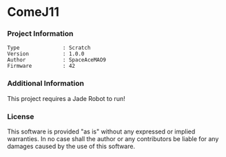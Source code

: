 ComeJ11
================



### Project Information
```
Type              : Scratch
Version           : 1.0.0
Author            : SpaceAceMAO9
Firmware          : 42
```

### Additional Information
This project requires a Jade Robot to run!

### License
This software is provided "as is" without any expressed or implied warranties.  In no case shall the author or any contributors be liable for any damages caused by the use of this software.

